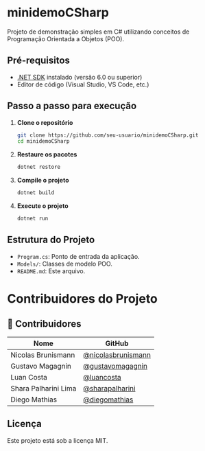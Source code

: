 # minidemoCSharp

Projeto de demonstração simples em C# utilizando conceitos de Programação Orientada a Objetos (POO).

## Pré-requisitos

- [.NET SDK](https://dotnet.microsoft.com/download) instalado (versão 6.0 ou superior)
- Editor de código (Visual Studio, VS Code, etc.)

## Passo a passo para execução

1. **Clone o repositório**
    ```bash
    git clone https://github.com/seu-usuario/minidemoCSharp.git
    cd minidemoCSharp
    ```

2. **Restaure os pacotes**
    ```bash
    dotnet restore
    ```

3. **Compile o projeto**
    ```bash
    dotnet build
    ```

4. **Execute o projeto**
    ```bash
    dotnet run
    ```

## Estrutura do Projeto

- `Program.cs`: Ponto de entrada da aplicação.
- `Models/`: Classes de modelo POO.
- `README.md`: Este arquivo.

# Contribuidores do Projeto
## 👥 Contribuidores

| Nome                    | GitHub                                                     |
|-------------------------|------------------------------------------------------------|
| Nicolas Brunismann      | [@nicolasbrunismann](https://github.com/NicoDemosaS)       |
| Gustavo Magagnin        | [@gustavomagagnin](https://github.com/Magagnin)            |
| Luan Costa              | [@luancosta](https://github.com/iRasec)                    |
| Shara Palharini Lima    | [@sharapalharini](https://github.com/splhyy)               |
| Diego Mathias           | [@diegomathias](https://github.com/diegomathiasDD)         |
 

## Licença

Este projeto está sob a licença MIT.
